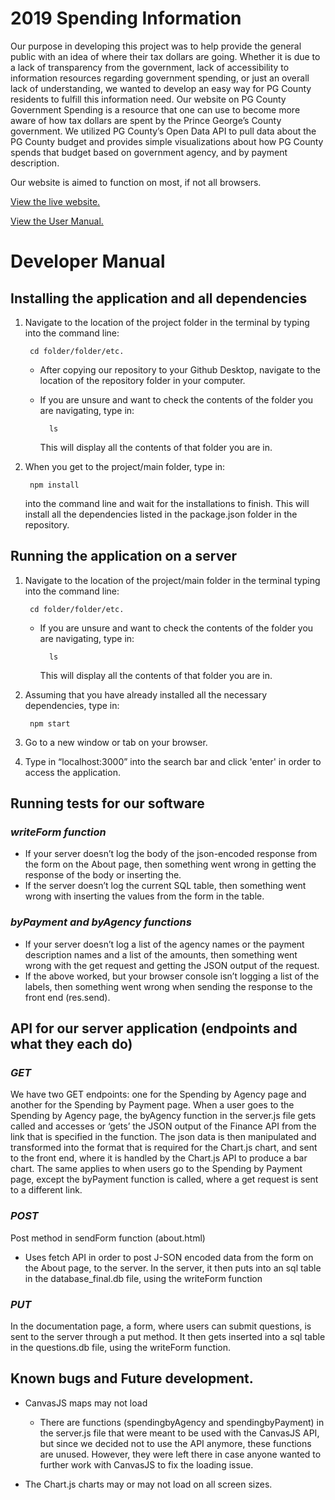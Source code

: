 # 2019 Spending Information

Our purpose in developing this project was to help provide the general public with an idea of where their tax dollars are going. Whether it is due to a lack of transparency from the government, lack of accessibility to information resources regarding government spending, or just an overall lack of understanding, we wanted to develop an easy way for PG County residents to fulfill this information need. Our website on PG County Government Spending is a resource that one can use to become more aware of how tax dollars are spent by the Prince George’s County government. We utilized PG County’s Open Data API to pull data about the PG County budget and provides simple visualizations about how PG County spends that budget based on government agency, and by payment description. 

Our website is aimed to function on most, if not all browsers.

[View the live website.](http://inst377-group7-finalproject.herokuapp.com/) 

[View the User Manual.](docs/user.md)


# Developer Manual

## Installing the application and all dependencies

1. Navigate to the location of the project folder in the terminal by typing into the command line: 
        
        cd folder/folder/etc.

    - After copying our repository to your Github Desktop, navigate to the location of the repository folder in your computer.
    - If you are unsure and want to check the contents of the folder you are navigating, type in: 
    
            ls 
    
       This will display all the contents of that folder you are in.

2. When you get to the project/main folder, type in:

        npm install 

    into the command line and wait for the installations to finish.
    This will install all the dependencies listed in the package.json folder in the repository.

## Running the application on a server

1. Navigate to the location of the project/main folder in the terminal typing into the command line: 

        cd folder/folder/etc.

    - If you are unsure and want to check the contents of the folder you are navigating, type in: 
    
            ls 
    
       This will display all the contents of that folder you are in.

2. Assuming that you have already installed all the necessary dependencies, type in: 

        npm start
        
3. Go to a new window or tab on your browser.

4. Type in “localhost:3000” into the search bar and click 'enter' in order to access the application. 

## Running tests for our software

### ***writeForm function***

- If your server doesn’t log the body of the json-encoded response from the form on the About page, then something went wrong in getting the response of the body or inserting the. 
- If the server doesn’t log the current SQL table, then something went wrong with inserting the values from the form in the table.

### ***byPayment and byAgency functions***

- If your server doesn’t log a list of the agency names or the payment description names and a list of the amounts, then something went wrong with the get request and getting the JSON output of the request.
- If the above worked, but your browser console isn’t logging a list of the labels, then something went wrong when sending the response to the front end (res.send).

## API for our server application (endpoints and what they each do)

### ***GET***

We have two GET endpoints: one for the Spending by Agency page and another for the Spending by Payment page. When a user goes to the Spending by Agency page, the byAgency function in the server.js file gets called and accesses or ‘gets’ the JSON output of the Finance API from the link that is specified in the function. The json data is then manipulated and transformed into the format that is required for the Chart.js chart, and sent to the front end, where it is handled by the Chart.js API to produce a bar chart. The same applies to when users go to the Spending by Payment page, except the byPayment function is called, where a get request is sent to a different link.

### ***POST***

Post method in sendForm function (about.html)

- Uses fetch API in order to post J-SON encoded data from the form on the About page, to the server. In the server, it then puts into an sql table in the database_final.db file, using the writeForm function

### ***PUT***

In the documentation page, a form, where users can submit questions, is sent to the server through a put method. It then gets inserted into a sql table in the questions.db file, using the writeForm function.

## Known bugs and Future development.

- CanvasJS maps may not load 
    - There are functions (spendingbyAgency and spendingbyPayment) in the server.js file that were meant to be used with the CanvasJS API, but since we decided not to use the API anymore, these functions are unused. However, they were left there in case anyone wanted to further work with CanvasJS to fix the loading issue.

- The Chart.js charts may or may not load on all screen sizes.
